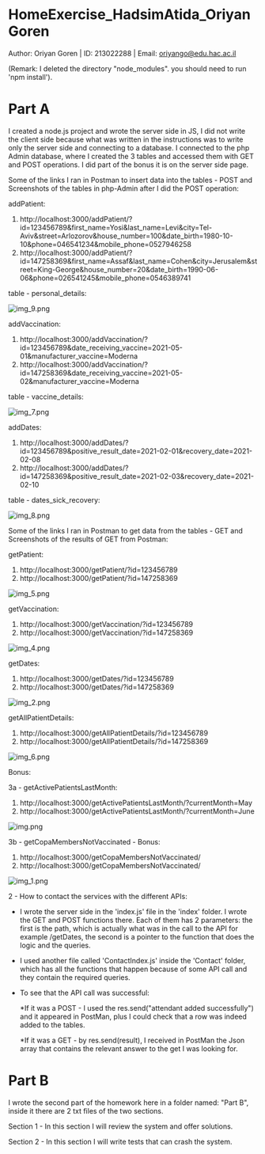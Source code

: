 # HomeExercise_HadsimAtida_OriyanGoren
Author: Oriyan Goren | ID: 213022288 | Email: oriyango@edu.hac.ac.il

(Remark: I deleted the directory "node_modules". you should need to run 'npm install').

# Part A
I created a node.js project and wrote the server side in JS, I did not write the client side because what was written in the instructions was to write only the server side and connecting to a database.
I connected to the php Admin database, where I created the 3 tables and accessed them with GET and POST operations. I did part of the bonus it is on the server side page.

Some of the links I ran in Postman to insert data into the tables - POST and Screenshots of the tables in php-Admin after I did the POST operation:

addPatient:
1. http://localhost:3000/addPatient/?id=123456789&first_name=Yosi&last_name=Levi&city=Tel-Aviv&street=Arlozorov&house_number=100&date_birth=1980-10-10&phone=046541234&mobile_phone=0527946258
2. http://localhost:3000/addPatient/?id=147258369&first_name=Assaf&last_name=Cohen&city=Jerusalem&street=King-George&house_number=20&date_birth=1990-06-06&phone=026541245&mobile_phone=0546389741

table - personal_details:

![img_9.png](Images/img_9.png)

addVaccination:
1. http://localhost:3000/addVaccination/?id=123456789&date_receiving_vaccine=2021-05-01&manufacturer_vaccine=Moderna
2. http://localhost:3000/addVaccination/?id=147258369&date_receiving_vaccine=2021-05-02&manufacturer_vaccine=Moderna

table - vaccine_details:

![img_7.png](Images/img_7.png)

addDates:
1. http://localhost:3000/addDates/?id=123456789&positive_result_date=2021-02-01&recovery_date=2021-02-08
2. http://localhost:3000/addDates/?id=147258369&positive_result_date=2021-02-03&recovery_date=2021-02-10

table - dates_sick_recovery:

![img_8.png](Images/img_8.png)

Some of the links I ran in Postman to get data from the tables - GET and Screenshots of the results of GET from Postman:

getPatient:
1. http://localhost:3000/getPatient/?id=123456789
2. http://localhost:3000/getPatient/?id=147258369

![img_5.png](Images/img_5.png)

getVaccination:
1. http://localhost:3000/getVaccination/?id=123456789
2. http://localhost:3000/getVaccination/?id=147258369

![img_4.png](Images/img_4.png)

getDates:
1. http://localhost:3000/getDates/?id=123456789
2. http://localhost:3000/getDates/?id=147258369

![img_2.png](Images/img_2.png)

getAllPatientDetails:
1. http://localhost:3000/getAllPatientDetails/?id=123456789
2. http://localhost:3000/getAllPatientDetails/?id=147258369

![img_6.png](Images/img_6.png)

Bonus:

3a - getActivePatientsLastMonth:
1. http://localhost:3000/getActivePatientsLastMonth/?currentMonth=May
2. http://localhost:3000/getActivePatientsLastMonth/?currentMonth=June

![img.png](Images/img.png)

3b - getCopaMembersNotVaccinated - Bonus:
1. http://localhost:3000/getCopaMembersNotVaccinated/
2. http://localhost:3000/getCopaMembersNotVaccinated/

![img_1.png](Images/img_1.png)

2 - How to contact the services with the different APIs:

- I wrote the server side in the 'index.js' file in the 'index' folder. I wrote the GET and POST functions there. Each of them has 2 parameters: the first is the path, which is actually what was in the call to the API for example /getDates, the second is a pointer to the function that does the logic and the queries.

- I used another file called 'ContactIndex.js' inside the 'Contact' folder, which has all the functions that happen because of some API call and they contain the required queries.

- To see that the API call was successful:

    *If it was a POST - I used the
    res.send("attendant added successfully") and it appeared in PostMan, plus I could check that a row was indeed added to the tables.

    *If it was a GET - by res.send(result), I received in PostMan the Json array that contains the relevant answer to the get I was           looking for.

# Part B
I wrote the second part of the homework here in a folder named: "Part B", inside it there are 2 txt files of the two sections.

Section 1 - In this section I will review the system and offer solutions.

Section 2 - In this section I will write tests that can crash the system.
